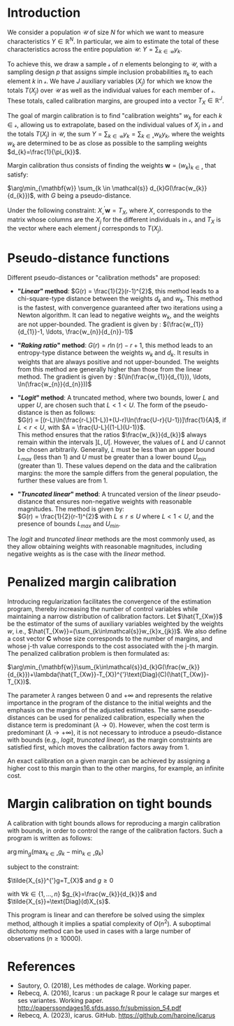 
# Introduction

We consider a population $\mathcal{U}$ of size $N$ for which we want to measure characteristics $Y \in \mathbb{R}^N$. In particular, we aim to estimate the total of these characteristics across the entire population $\mathcal{U}$: $Y = \sum_{k \in \mathcal{U}} y_{k}$.

To achieve this, we draw a sample $\mathcal{s}$ of $n$ elements belonging to $\mathcal{U}$, with a sampling design $p$ that assigns simple inclusion probabilities $\pi_{k}$ to each element $k$ in $\mathcal{s}$. We have $J$ auxiliary variables $(X_{j})$ for which we know the totals $T(X_{j})$ over $\mathcal{U}$ as well as the individual values for each member of $\mathcal{s}$. These totals, called calibration margins, are grouped into a vector $T_{X} \in \mathbb{R}^{J}$.

The goal of margin calibration is to find "calibration weights" $w_{k}$ for each $k \in \mathcal{s}$, allowing us to extrapolate, based on the individual values of $X_{j}$ in $\mathcal{s}$ and the totals $T(X_{j})$ in $\mathcal{U}$, the sum $Y = \sum_{k \in \mathcal{U}} y_{k} = \sum_{k \in \mathcal{s}} w_{k} y_{k}$, where the weights $w_{k}$ are determined to be as close as possible to the sampling weights $d_{k}=\frac{1}{\pi_{k}}$.

Margin calibration thus consists of finding the weights $\mathbf{w}=(w_{k})_{k \in \mathcal{s}}$ that satisfy:

$\arg\min_{\mathbf{w}} \sum_{k \in \mathcal{s}} d_{k}G(\frac{w_{k}}{d_{k}})$, with $G$ being a pseudo-distance.

Under the following constraint: $X_{\mathcal{s}}^{'}\mathbf{w}=T_{X}$, where $X_{\mathcal{s}}$ corresponds to the matrix whose columns are the $X_{j}$ for the different individuals in $\mathcal{s}$, and $T_{X}$ is the vector where each element $j$ corresponds to $T(X_{j})$.

# Pseudo-distance functions

Different pseudo-distances or "calibration methods" are proposed:

- **"*Linear*" method**: $G(r) = \frac{1}{2}(r-1)^{2}$, this method leads to a chi-square-type distance between the weights $d_{k}$ and $w_{k}$. This method is the fastest, with convergence guaranteed after two iterations using a Newton algorithm. It can lead to negative weights $w_{k}$, and the weights are not upper-bounded. The gradient is given by : $(\frac{w_{1}}{d_{1}}-1, \ldots, \frac{w_{n}}{d_{n}}-1)$

- **"*Raking ratio*" method**: $G(r) = r\ln(r)-r+1$, this method leads to an entropy-type distance between the weights $w_{k}$ and $d_{k}$. It results in weights that are always positive and not upper-bounded. The weights from this method are generally higher than those from the linear method. The gradient is given by : $(\ln(\frac{w_{1}}{d_{1}}), \ldots, \ln(\frac{w_{n}}{d_{n}}))$

- **"*Logit*" method**: A truncated method, where two bounds, lower $L$ and upper $U$, are chosen such that $L < 1 < U$. The form of the pseudo-distance is then as follows:  
  $G(r) = [(r-L)\ln(\frac{r-L}{1-L})+(U-r)\ln(\frac{U-r}{U-1})]\frac{1}{A}$, if $L < r < U$, with $A = \frac{U-L}{(1-L)(U-1)}$.  
  This method ensures that the ratios $\frac{w_{k}}{d_{k}}$ always remain within the intervals $]L, U[$. However, the values of $L$ and $U$ cannot be chosen arbitrarily. Generally, $L$ must be less than an upper bound $L_{max}$ (less than 1) and $U$ must be greater than a lower bound $U_{min}$ (greater than 1). These values depend on the data and the calibration margins: the more the sample differs from the general population, the further these values are from 1.

- **"*Truncated linear*" method**: A truncated version of the *linear* pseudo-distance that ensures non-negative weights with reasonable magnitudes. The method is given by:  
  $G(r) = \frac{1}{2}(r-1)^{2}$ with $L \leq r \leq U$ where $L < 1 < U$, and the presence of bounds $L_{max}$ and $U_{min}$.

The *logit* and *truncated linear* methods are the most commonly used, as they allow obtaining weights with reasonable magnitudes, including negative weights as is the case with the *linear* method.

# Penalized margin calibration

Introducing regularization facilitates the convergence of the estimation program, thereby increasing the number of control variables while maintaining a narrow distribution of calibration factors. Let $\hat{T_{Xw}}$ be the estimator of the sums of auxiliary variables weighted by the weights $w$, i.e., $\hat{T_{Xw}}=(\sum_{k\in\mathcal{s}}w_{k}x_{jk})$. We also define a cost vector $\mathbf{C}$ whose size corresponds to the number of margins, and whose j-th value corresponds to the cost associated with the j-th margin. The penalized calibration problem is then formulated as:

$\arg\min_{\mathbf{w}}\sum_{k\in\mathcal{s}}d_{k}G(\frac{w_{k}}{d_{k}})+\lambda(\hat{T_{Xw}}-T_{X})^{'}\text{Diag}(C)(\hat{T_{Xw}}-T_{X})$.

The parameter $\lambda$ ranges between 0 and $+\infty$ and represents the relative importance in the program of the distance to the initial weights and the emphasis on the margins of the adjusted estimates. The same pseudo-distances can be used for penalized calibration, especially when the distance term is predominant ($\lambda\to0$). However, when the cost term is predominant ($\lambda\to+\infty$), it is not necessary to introduce a pseudo-distance with bounds (e.g., *logit*, *truncated linear*), as the margin constraints are satisfied first, which moves the calibration factors away from 1.

An exact calibration on a given margin can be achieved by assigning a higher cost to this margin than to the other margins, for example, an infinite cost.

# Margin calibration on tight bounds

A calibration with tight bounds allows for reproducing a margin calibration with bounds, in order to control the range of the calibration factors. Such a program is written as follows:

$\arg\min_{g}(\max_{k\in\mathcal{s}}g_{k}-\min_{k\in\mathcal{s}}g_{k})$

subject to the constraint:

$\tilde{X_{s}}^{'}g=T_{X}$ and $g \geq 0$

with $\forall k \in \{1, \dots, n \}$ $g_{k}=\frac{w_{k}}{d_{k}}$ and $\tilde{X_{s}}=\text{Diag}(d)X_{s}$.

This program is linear and can therefore be solved using the simplex method, although it implies a spatial complexity of $O(n^{2})$. A suboptimal dichotomy method can be used in cases with a large number of observations ($n \geq 10000$).

# References

- Sautory, O. (2018), Les méthodes de calage. Working paper.
- Rebecq, A. (2016), Icarus : un package R pour le calage sur marges et ses variantes. Working paper. http://paperssondages16.sfds.asso.fr/submission_54.pdf
- Rebecq, A. (2023), icarus. GitHub. https://github.com/haroine/icarus

